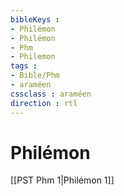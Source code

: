 ```yaml
---
bibleKeys : 
- Philémon
- Philémon
- Phm
- Philemon
tags : 
- Bible/Phm
- araméen
cssclass : araméen
direction : rtl
---
```


# Philémon

[[PST Phm 1|Philémon 1]]
